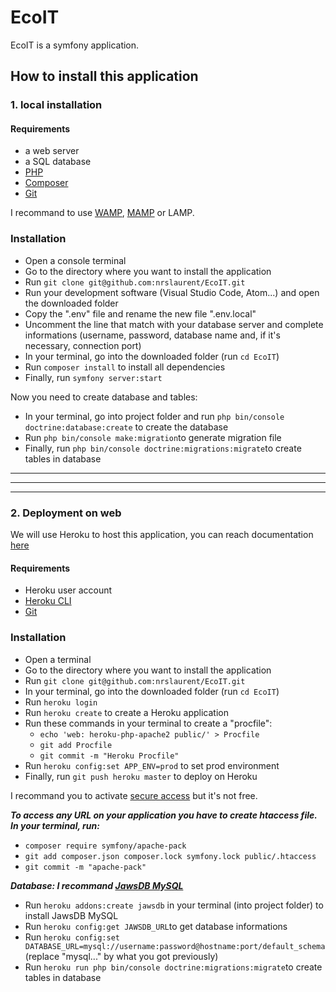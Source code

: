 # EcoIT
EcoIT is a symfony application.
## How to install this application
### 1. local installation
#### Requirements
* a web server
* a SQL database
* [PHP](https://www.php.net/)
* [Composer](https://getcomposer.org/)
* [Git](https://git-scm.com/)

I recommand to use [WAMP](https://www.wampserver.com/), [MAMP](https://www.mamp.info/en/mamp/mac/) or LAMP.

### Installation
- Open a console terminal
- Go to the directory where you want to install the application
- Run `git clone git@github.com:nrslaurent/EcoIT.git`
- Run your development software (Visual Studio Code, Atom...) and open the downloaded folder
- Copy the ".env" file and rename the new file ".env.local"
- Uncomment the line that match with your database server and complete informations (username, password, database name and, if it's necessary, connection port)
- In your terminal, go into the downloaded folder (run `cd EcoIT`)
- Run `composer install` to install all dependencies
- Finally, run `symfony server:start`

Now you need to create database and tables:
- In your terminal, go into project folder and run `php bin/console doctrine:database:create` to create the database
- Run `php bin/console make:migration`to generate migration file
- Finally, run `php bin/console doctrine:migrations:migrate`to create tables in database
---
---
---
### 2. Deployment on web

We will use Heroku to host this application, you can reach documentation [here](https://devcenter.heroku.com/articles/deploying-symfony4)
#### Requirements
* Heroku user account
* [Heroku CLI](https://devcenter.heroku.com/articles/getting-started-with-php#set-up)
* [Git](https://git-scm.com/)

### Installation
- Open a terminal
- Go to the directory where you want to install the application
- Run `git clone git@github.com:nrslaurent/EcoIT.git`
- In your terminal, go into the downloaded folder (run `cd EcoIT`)
- Run `heroku login`
- Run `heroku create` to create a Heroku application
- Run these commands in your terminal to create a "procfile":
  - `echo 'web: heroku-php-apache2 public/' > Procfile`
  - `git add Procfile`
  - `git commit -m "Heroku Procfile"`
- Run `heroku config:set APP_ENV=prod` to set prod environment
- Finally, run `git push heroku master` to deploy on Heroku

I recommand you to activate [secure access](https://devcenter.heroku.com/articles/automated-certificate-management) but it's not free.

***To access any URL on your application you have to create htaccess file. In your terminal, run:***
- `composer require symfony/apache-pack`
- `git add composer.json composer.lock symfony.lock public/.htaccess`
- `git commit -m "apache-pack"`

***Database: I recommand [JawsDB MySQL](https://devcenter.heroku.com/articles/jawsdb)***
- Run `heroku addons:create jawsdb` in your terminal (into project folder) to install JawsDB MySQL
- Run `heroku config:get JAWSDB_URL`to get database informations
- Run `heroku config:set DATABASE_URL=mysql://username:password@hostname:port/default_schema` (replace "mysql..." by what you got previously)
- Run `heroku run php bin/console doctrine:migrations:migrate`to create tables in database




